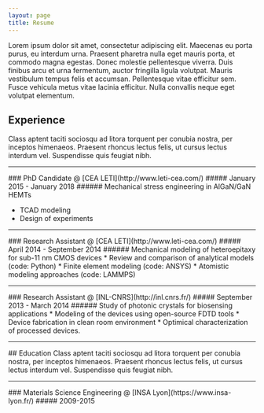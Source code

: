 ```yaml
---
layout: page
title: Resume
---
```


Lorem ipsum dolor sit amet, consectetur adipiscing elit. Maecenas eu porta purus, eu interdum urna. Praesent pharetra nulla eget mauris porta, et commodo magna egestas. Donec molestie pellentesque viverra. Duis finibus arcu et urna fermentum, auctor fringilla ligula volutpat. Mauris vestibulum tempus felis et accumsan. Pellentesque vitae efficitur sem. Fusce vehicula metus vitae lacinia efficitur. Nulla convallis neque eget volutpat elementum.

## Experience
Class aptent taciti sociosqu ad litora torquent per conubia nostra, per inceptos himenaeos. Praesent rhoncus lectus felis, ut cursus lectus interdum vel. Suspendisse quis feugiat nibh. 

<hr/>
### PhD Candidate @ [CEA LETI](http://www.leti-cea.com/)
##### January 2015 - January 2018
###### Mechanical stress engineering in AlGaN/GaN HEMTs

* TCAD modeling
* Design of experiments

<hr/>
### Research Assistant @ [CEA LETI](http://www.leti-cea.com/)
##### April 2014 - September 2014
###### Mechanical modeling of heteroepitaxy for sub-11 nm CMOS devices
* Review and comparison of analytical models (code: Python)
* Finite element modeling (code: ANSYS)
* Atomistic modeling approaches (code: LAMMPS)

<hr/>
### Research Assistant @ [INL-CNRS](http://inl.cnrs.fr/)
##### September 2013 - March 2014
###### Study of photonic crystals for biosensing applications
* Modeling of the devices using open-source FDTD tools
* Device fabrication in clean room environment
* Optimical characterization of processed devices.

<hr/>
## Education
Class aptent taciti sociosqu ad litora torquent per conubia nostra, per inceptos himenaeos. Praesent rhoncus lectus felis, ut cursus lectus interdum vel. Suspendisse quis feugiat nibh. 

<hr/>
### Materials Science Engineering @ [INSA Lyon](https://www.insa-lyon.fr/)
##### 2009-2015




